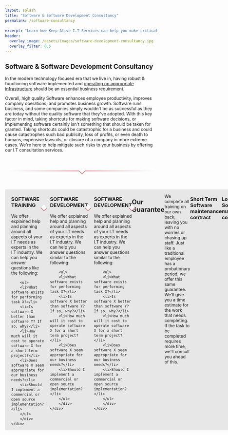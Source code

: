 ```yaml
---
layout: splash
title: "Software & Software Development Consultancy"
permalink: /software-consultancy

excerpt: "Learn how Keep-Alive I.T Services can help you make critical I.T Software decisions and develop bespoke Software solutions for your business."
header:
  overlay_image: /assets/images/software-development-consultancy.jpg
  overlay_filter: 0.5 
---
```


## Software & Software Development Consultancy
In the modern technology focused era that we live in, having robust & functioning software implemented and [operating on appropriate infrastructure](/it-operations-consultancy) should be an essential business requirement. 

Overall, high quality Software enhances employee productivity, improves company operations, and promotes business growth. Software runs business, and some companies simply wouldn't be as successful as they are today without the quality software that they've adopted. With this key factor in mind, taking shortcuts for making software decisions, or implementing software certainly isn't something that should be taken for granted. Taking shortcuts could be catastrophic for a business and could cause catastrophes such bad publicity, loss of profits, or even death to humans, expensive lawsuits, or closure of a company in more extreme cases. We're here to help mitigate such risks to your business by offering our I.T consultation services. 

<style>
.divider
{
	position: relative;
	margin: 60px 0;
	height: 1px;
}

.div-transparent:before
{
	content: "";
	position: absolute;
	top: 0;
	left: 2%;
	right: 2%;
	width: 96%;
	height: 1px;
	background-image: linear-gradient(to right, transparent, rgb(170,0,0), transparent);
}

.div-arrow-down:after
{
	content: "";
	position: absolute;
	z-index: 1;
	top: -7px;
	left: calc(50% - 7px);
	width: 14px;
	height: 14px;
	transform: rotate(45deg);
	background-color: white;
	border-bottom: 1px solid rgb(170,0,0);
	border-right: 1px solid rgb(170,0,0);
}
</style>

<div class="divider div-transparent div-arrow-down"></div>

<div>
</div>

<div style="display:flex;background: #e7e7e7;">
    <div style="display: flex; flex: 1 1 0%; flex-flow: row nowrap; place-content: stretch flex-start; align-items: stretch;">
        <div style="width: 20%; flex-grow: 1; flex-shrink: 1; margin: 0 20px 0 0;">
        <img src="/assets/images/icons/software-training.png" style="height:auto;width: auto; margin: 0 auto;">
    </div>
    <div style="width: 80%; flex-grow: 1; flex-shrink: 1;">
        <h3>SOFTWARE TRAINING</h3>
        <p>We offer explained help and planning around all aspects of your I.T needs as experts in the I.T industry. We can help you answer questions like the following:</p>
        
        <ul>
        <li>What software exists for performing task X?</li>
        <li>Is software X better than software Y? If so, why?</li>
        <li>How much will it cost to operate software X for a short term project?</li>
        <li>Does software X seem appropriate for our business needs?</li>
        <li>Should I implement a commercial or open source implementation?</li>
        </ul>
        </div>
    </div>
</div>

<div class="divider div-transparent div-arrow-down"></div>

<div style="display:flex;background: #e7e7e7;">
    <div style="display: flex; flex: 1 1 0%; flex-flow: row nowrap; place-content: stretch flex-start; align-items: stretch;">
        <div style="width: 20%; flex-grow: 1; flex-shrink: 1; margin: 0 20px 0 0;">
        <img src="/assets/images/icons/programmer.png" style="height:auto;width: auto; margin: 0 auto;">
    </div>
    <div style="width: 80%; flex-grow: 1; flex-shrink: 1;">
        <h3>SOFTWARE DEVELOPMENT</h3>
        <p>We offer explained help and planning around all aspects of your I.T needs as experts in the I.T industry. We can help you answer questions similar to the following:</p>
        
        <ul>
        <li>What software exists for performing task X?</li>
        <li>Is software X better than software Y? If so, why?</li>
        <li>How much will it cost to operate software X for a short term project?</li>
        <li>Does software X seem appropriate for our business needs?</li>
        <li>Should I implement a commercial or open source implementation?</li>
        </ul>
        </div>
    </div>
</div>

<div class="divider div-transparent div-arrow-down"></div>

<div style="display:flex;height:background: #e7e7e7;">
    <div style="display: flex; flex: 1 1 0%; flex-flow: row nowrap; place-content: stretch flex-start; align-items: stretch;">
        <div style="width: 20%; flex-grow: 1; flex-shrink: 1; margin: 0 20px 0 0;">
        <img src="/assets/images/icons/programmer.png" style="height:auto;width: auto; margin: 0 auto;">
    </div>
    <div style="width: 80%; flex-grow: 1; flex-shrink: 1;">
        <h3>SOFTWARE DEVELOPMENT</h3>
        <p>We offer explained help and planning around all aspects of your I.T needs as experts in the I.T industry. We can help you answer questions similar to the following:</p>
        
        <ul>
        <li>What software exists for performing task X?</li>
        <li>Is software X better than software Y? If so, why?</li>
        <li>How much will it cost to operate software X for a short term project?</li>
        <li>Does software X seem appropriate for our business needs?</li>
        <li>Should I implement a commercial or open source implementation?</li>
        </ul>
        </div>
    </div>
</div>

<div class="divider div-transparent div-arrow-down"></div>


## Our Guarantee
We complete all training on our own back, leaving you with no worries or chasing up staff. Just like a traditional employee has a probationary period, we offer this same guarantee. 
We'll give you a time estimate for the work that needs completing. If the task to be completed requires more time, we'll consult you ahead of this.

### Short Term Software maintenance contract


### Long Term Software maintenance contract
There may come a time when you know a current employee will be away from work for some time due to planned absence, or maternity leave. This can leave managers or directors in a complex situation as it means they need to start hiring for new employees.

### Bespoke in-house software solutions built around your business requirements

### Technical documentation and team training

### How Keep-Alive I.T’s Software Consultancy services can benefit your business

Whether you're looking for a drop-in developer for your team to cover instances such as sickness, or maternity, we are able to 

We provide software consultancy solutions for the following programming languages:

- PHP Software Development
- C# Software Development
- Java Software Development
- Python Software Development

Script creation
- Bash
- Powershell

Workflow



How to stop 


We understand object composition by implementing common design patterns



- Authentication & Authorisation
- Auction Software
- Dating Script
- Affiliate Software
- Cloud Computing
- Classified Script
- Social Media Script
- Portal Development
- Marketplace Software
- Social Network Software
- Travel Booking Software
- Hotel Reservation System
- Payment Gateway Integration
- Travel Management Software
- Freelancer Software
- Surveying Software

Calendars
Communication Tools
Content Management
Database Abstractions
eCommerce
Forms
Images and Media
Membership or Authentication Tools
Project Management Tools
Ratings and Charts
Shopping Carts
Social Networking


{% include industry-consultation.md %}